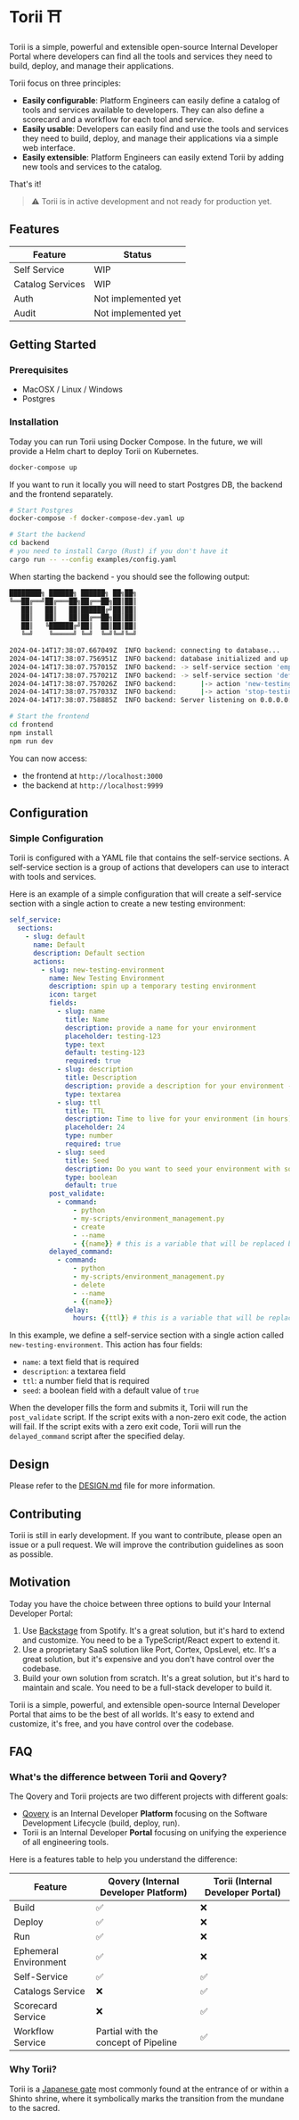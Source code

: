 # Torii ⛩️

Torii is a simple, powerful and extensible open-source Internal Developer Portal where developers can find all the tools and
services they need to build, deploy, and manage their applications.

Torii focus on three principles:

- **Easily configurable**: Platform Engineers can easily define a catalog of tools and services available to developers. They can also
  define a scorecard and a workflow for each tool and service.
- **Easily usable**: Developers can easily find and use the tools and services they need to build, deploy, and manage their applications via
  a simple web interface.
- **Easily extensible**: Platform Engineers can easily extend Torii by adding new tools and services to the catalog.

That's it!

> ⚠️ Torii is in active development and not ready for production yet.

## Features

| Feature          | Status              |
|------------------|---------------------|
| Self Service     | WIP                 |
| Catalog Services | WIP                 |
| Auth             | Not implemented yet |
| Audit            | Not implemented yet |

## Getting Started

### Prerequisites

- MacOSX / Linux / Windows
- Postgres

### Installation

Today you can run Torii using Docker Compose. In the future, we will provide a Helm chart to deploy Torii on Kubernetes.

```bash
docker-compose up
```

If you want to run it locally you will need to start Postgres DB, the backend and the frontend separately.

```bash
# Start Postgres
docker-compose -f docker-compose-dev.yaml up
```

```bash
# Start the backend
cd backend
# you need to install Cargo (Rust) if you don't have it
cargo run -- --config examples/config.yaml
```

When starting the backend - you should see the following output:

```bash
████████╗ ██████╗ ██████╗ ██╗██╗
╚══██╔══╝██╔═══██╗██╔══██╗██║██║
   ██║   ██║   ██║██████╔╝██║██║
   ██║   ██║   ██║██╔══██╗██║██║
   ██║   ╚██████╔╝██║  ██║██║██║
   ╚═╝    ╚═════╝ ╚═╝  ╚═╝╚═╝╚═╝

2024-04-14T17:38:07.667049Z  INFO backend: connecting to database...
2024-04-14T17:38:07.756951Z  INFO backend: database initialized and up to date
2024-04-14T17:38:07.757015Z  INFO backend: -> self-service section 'empty-section' loaded
2024-04-14T17:38:07.757021Z  INFO backend: -> self-service section 'default' loaded
2024-04-14T17:38:07.757026Z  INFO backend:      |-> action 'new-testing-environment' loaded
2024-04-14T17:38:07.757033Z  INFO backend:      |-> action 'stop-testing-environment' loaded
2024-04-14T17:38:07.758885Z  INFO backend: Server listening on 0.0.0.0:9999
```

```bash
# Start the frontend
cd frontend
npm install
npm run dev
```

You can now access:

- the frontend at `http://localhost:3000`
- the backend at `http://localhost:9999`

## Configuration

### Simple Configuration

Torii is configured with a YAML file that contains the self-service sections.
A self-service section is a group of actions that developers can use to interact with tools and services.

Here is an example of a simple configuration that will create a self-service section with a single action to create a new testing
environment:

```yaml
self_service:
  sections:
    - slug: default
      name: Default
      description: Default section
      actions:
        - slug: new-testing-environment
          name: New Testing Environment
          description: spin up a temporary testing environment
          icon: target
          fields:
            - slug: name
              title: Name
              description: provide a name for your environment
              placeholder: testing-123
              type: text
              default: testing-123
              required: true
            - slug: description
              title: Description
              description: provide a description for your environment - what's good for?
              type: textarea
            - slug: ttl
              title: TTL
              description: Time to live for your environment (in hours)
              placeholder: 24
              type: number
              required: true
            - slug: seed
              title: Seed
              description: Do you want to seed your environment with some data?
              type: boolean
              default: true
          post_validate:
            - command:
                - python
                - my-scripts/environment_management.py
                - create
                - --name
                - {{name}} # this is a variable that will be replaced by the value of the field 'name'
          delayed_command:
            - command:
                - python
                - my-scripts/environment_management.py
                - delete
                - --name
                - {{name}}
              delay:
                hours: {{ttl}} # this is a variable that will be replaced by the value of the field 'ttl'
```

In this example, we define a self-service section with a single action called `new-testing-environment`. This action has four fields:

- `name`: a text field that is required
- `description`: a textarea field
- `ttl`: a number field that is required
- `seed`: a boolean field with a default value of `true`

When the developer fills the form and submits it, Torii will run the `post_validate` script.
If the script exits with a non-zero exit code, the action will fail.
If the script exits with a zero exit code, Torii will run the `delayed_command` script after the specified delay.

[//]: # (### Advanced Configuration)

[//]: # ()

[//]: # (#### Autocomplete Fetcher)

[//]: # ()

[//]: # (An autocomplete fetcher is a script that must print a JSON on standard output. The JSON must contain a `results` key that contains a list of)

[//]: # (values.)

[//]: # ()

[//]: # (```json)

[//]: # ({)

[//]: # (  "results": [)

[//]: # (    "val 1",)

[//]: # (    "val 2",)

[//]: # (    "val 3")

[//]: # (  ])

[//]: # (})

[//]: # (```)

[//]: # ()

[//]: # (Example of autocomplete fetcher in python:)

[//]: # ()

[//]: # (```python)

[//]: # (import json)

[//]: # ()

[//]: # ()

[//]: # (def get_data_from_fake_api&#40;&#41;:)

[//]: # (    return [)

[//]: # (        'val 1',)

[//]: # (        'val 2',)

[//]: # (        'val 3',)

[//]: # (    ])

[//]: # ()

[//]: # ()

[//]: # (if __name__ == '__main__':)

[//]: # (    # do your stuff here)

[//]: # (    results = get_data_from_fake_api&#40;&#41;)

[//]: # ()

[//]: # (    data = {'results': results})

[//]: # ()

[//]: # (    # print json on standard output)

[//]: # (    print&#40;json.dumps&#40;data&#41;&#41;)

[//]: # (```)

[//]: # ()

[//]: # (#### Validation Script)

[//]: # ()

[//]: # (A validation script can be any kind of script. It can be a bash script, a python script, a terraform script, etc. The script must exit with)

[//]: # (a non-zero exit code if the validation fails.)

[//]: # ()

[//]: # (```bash)

[//]: # (#!/bin/bash)

[//]: # ()

[//]: # (set -e # exit on error)

[//]: # (# print error on standard error output)

[//]: # ()

[//]: # (# do your stuff here)

[//]: # (exit 0)

[//]: # (```)

[//]: # ()

[//]: # (#### Post Validation Script)

[//]: # ()

[//]: # (An post validation script can be any kind of script. It can be a bash script, a python script, a terraform script, etc.)

[//]: # ()

[//]: # (- The script must exit with a non-zero exit code if the validation fails.)

[//]: # (- The script must be idempotent. It can be executed multiple times without side effects.)

[//]: # (- The output of the script must be a JSON that contains the defined model keys with their values. &#40;Torii will update the model with)

[//]: # (  the values returned by the script&#41;)

[//]: # ()

[//]: # (```json)

[//]: # ({)

[//]: # (  "status": "success",)

[//]: # (  "url": "https://my-service.com",)

[//]: # (  "username": "my-username",)

[//]: # (  "password": "my-password")

[//]: # (})

[//]: # (```)

[//]: # ()

[//]: # (```bash)

[//]: # (#!/bin/bash)

[//]: # ()

[//]: # (set -e # exit on error)

[//]: # (# print error on standard error output)

[//]: # ()

[//]: # (# do your stuff here)

[//]: # (exit 0)

[//]: # (```)

## Design

Please refer to the [DESIGN.md](./DESIGN.md) file for more information.

## Contributing

Torii is still in early development. If you want to contribute, please open an issue or a pull request. We will improve the
contribution guidelines as soon as possible.

## Motivation

Today you have the choice between three options to build your Internal Developer Portal:

1. Use [Backstage](https://backstage.io) from Spotify. It's a great solution, but it's hard to extend and customize. You need to be a
   TypeScript/React expert to extend it.
2. Use a proprietary SaaS solution like Port, Cortex, OpsLevel, etc. It's a great solution, but it's expensive and you don't have control
   over the codebase.
3. Build your own solution from scratch. It's a great solution, but it's hard to maintain and scale. You need to be a full-stack developer
   to
   build it.

Torii is a simple, powerful, and extensible open-source Internal Developer Portal that aims to be the best of all worlds. It's easy to
extend and customize, it's free, and you have control over the codebase.

## FAQ

### What's the difference between Torii and Qovery?

The Qovery and Torii projects are two different projects with different goals:

- [Qovery](https://www.qovery.com) is an Internal Developer **Platform** focusing on the Software Development Lifecycle (build, deploy, run).
- Torii is an Internal Developer **Portal** focusing on unifying the experience of all engineering tools.

Here is a features table to help you understand the difference:

| Feature               | Qovery (Internal Developer Platform) | Torii (Internal Developer Portal) |
| --------------------- | ------------------------------------ | --------------------------------- |
| Build                 | ✅                                   | ❌                                |
| Deploy                | ✅                                   | ❌                                |
| Run                   | ✅                                   | ❌                                |
| Ephemeral Environment | ✅                                   | ❌                                |
| Self-Service          | ✅                                   | ✅                                |
| Catalogs Service      | ❌                                   | ✅                                |
| Scorecard Service     | ❌                                   | ✅                                |
| Workflow Service      | Partial with the concept of Pipeline | ✅                                |

### Why Torii?

Torii is a [Japanese gate](https://en.wikipedia.org/wiki/Torii) most commonly found at the entrance of or within a Shinto shrine, where it symbolically marks the transition from the mundane to the sacred.
